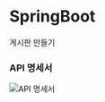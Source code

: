 # SpringBoot
게시판 만들기


### API 명세서 

![API 명세서](https://user-images.githubusercontent.com/109570479/194044847-20d4af22-e5cb-4b84-a3a9-ac046110ed2d.png)
